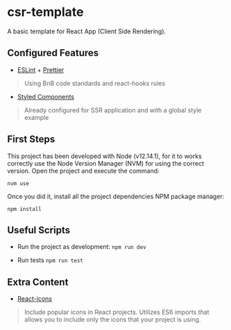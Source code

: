 # csr-template

A basic template for React App (Client Side Rendering).

## Configured Features

- [ESLint](https://eslint.org) + [Prettier](https://prettier.io)
> Using BnB code standards and react-hooks rules
- [Styled Components](https://styled-components.com/)
> Already configured for SSR application and with a global style example

## First Steps

This project has been developed with Node (v12.14.1), for it to works correctly use the Node Version Manager (NVM) for using the correct version. Open the project and execute the command:

    nvm use
Once you did it, install all the project dependencies NPM package manager:

    npm install

## Useful Scripts

- Run the project as development:
`npm run dev`

- Run tests
`npm run test`

## Extra Content

- [React-icons](https://react-icons.netlify.com/#/)
> Include popular icons in React projects. Utilizes ES6 imports that allows you to include only the icons that your project is using.
